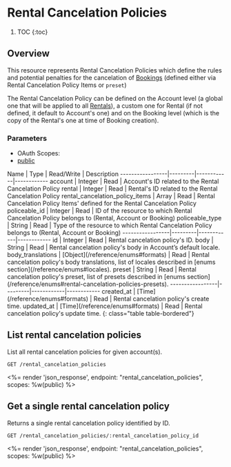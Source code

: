 # Rental Cancelation Policies

1. TOC
{:toc}

## Overview

This resource represents Rental Cancelation Policies which define the rules and potential penalties for the cancelation of [Bookings](/reference/endpoints/bookings/) (defined either via Rental Cancelation Policy Items or `preset`)

The Rental Cancelation Policy can be defined on the Account level (a global one that will be applied to all [Rentals](/reference/endpoints/rentals/)), a custom one for Rental (if not defined, it default to Account's one) and on the Booking level (which is the copy of the Rental's one at time of Booking creation).

### Parameters
<ul class="nav nav-pills" role="tablist">
  <li class="disabled"><a>OAuth Scopes:</a></li>
  <li class="active"><a href="#public" role="tab" data-toggle="pill">public</a></li>
</ul>
<div class="tab-content" markdown="1">
  <div class="tab-pane active" id="public" markdown="1">
Name             | Type    | Read/Write | Description
-----------------|---------|------------|------------
account          | Integer | Read       | Account's ID related to the Rental Cancelation Policy
rental           | Integer | Read       | Rental's ID related to the Rental Cancelation Policy
rental_cancelation_policy_items | Array | Read | Rental Cancelation Policy Items' defined for the Rental Cancelation Policy
policeable_id    | Integer | Read       | ID of the resource to which Rental Cancelation Policy belongs to (Rental, Account or Booking)
policeable_type  | String  | Read       | Type of the resource to which Rental Cancelation Policy belongs to (Rental, Account or Booking)
-----------------|---------|------------|------------
id               | Integer | Read       | Rental cancelation policy's ID.
body             | String  | Read       | Rental cancelation policy's body in Account’s default locale.
body_translations | [Object](/reference/enums#formats)     | Read       | Rental cancelation policy's body translations, list of locales described in [enums section](/reference/enums#locales).
preset           | String  | Read       | Rental cancelation policy's preset, list of presets described in [enums section](/reference/enums#rental-cancelation-policies-presets).
-----------------|---------|------------|------------
created_at       | [Time](/reference/enums#formats) | Read         | Rental cancelation policy's create time.
updated_at       | [Time](/reference/enums#formats) | Read         | Rental cancelation policy's update time.
{: class="table table-bordered"}
  </div>
</div>

## List rental cancelation policies

List all rental cancelation policies for given account(s).

~~~
GET /rental_cancelation_policies
~~~

<%= render 'json_response', endpoint: "rental_cancelation_policies", scopes: %w(public) %>

## Get a single rental cancelation policy

Returns a single rental cancelation policy identified by ID.

~~~
GET /rental_cancelation_policies/:rental_cancelation_policy_id
~~~

<%= render 'json_response', endpoint: "rental_cancelation_policies", scopes: %w(public) %>

